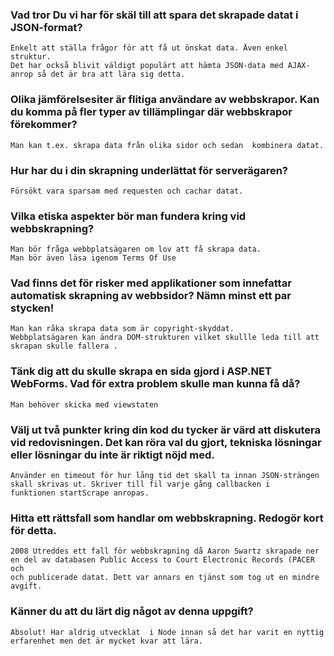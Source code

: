 ### Vad tror Du vi har för skäl till att spara det skrapade datat i JSON-format?
    Enkelt att ställa frågor för att få ut önskat data. Även enkel struktur.
    Det har också blivit väldigt populärt att hämta JSON-data med AJAX-anrop så det är bra att lära sig detta.

### Olika jämförelsesiter är flitiga användare av webbskrapor. Kan du komma på fler typer av tillämplingar där webbskrapor förekommer?
    Man kan t.ex. skrapa data från olika sidor och sedan  kombinera datat.
    
### Hur har du i din skrapning underlättat för serverägaren?
    Försökt vara sparsam med requesten och cachar datat.
        
### Vilka etiska aspekter bör man fundera kring vid webbskrapning?
    Man bör fråga webbplatsägaren om lov att få skrapa data.
    Man bör även läsa igenom Terms Of Use

### Vad finns det för risker med applikationer som innefattar automatisk skrapning av webbsidor? Nämn minst ett par stycken!
    Man kan råka skrapa data som är copyright-skyddat.
    Webbplatsägaren kan ändra DOM-strukturen vilket skullle leda till att skrapan skulle fallera .
    
### Tänk dig att du skulle skrapa en sida gjord i ASP.NET WebForms. Vad för extra problem skulle man kunna få då?
    Man behöver skicka med viewstaten
    
### Välj ut två punkter kring din kod du tycker är värd att diskutera vid redovisningen. Det kan röra val du gjort, tekniska lösningar eller lösningar du inte är riktigt nöjd med.
    Använder en timeout för hur lång tid det skall ta innan JSON-strängen skall skrivas ut. Skriver till fil varje gång callbacken i 
    funktionen startScrape anropas. 
    
### Hitta ett rättsfall som handlar om webbskrapning. Redogör kort för detta.
    2008 Utreddes ett fall för webbskrapning då Aaron Swartz skrapade ner en del av databasen Public Access to Court Electronic Records (PACER och 
    och publicerade datat. Dett var annars en tjänst som tog ut en mindre avgift.

### Känner du att du lärt dig något av denna uppgift?
    Absolut! Har aldrig utvecklat  i Node innan så det har varit en nyttig erfarenhet men det är mycket kvar att lära. 